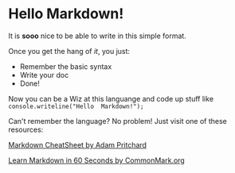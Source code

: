 # Hello Markdown!

It is **sooo** nice to be able to write in this simple format.

Once you get the hang of *it*, you just:

* Remember the basic syntax
* Write your doc
* Done!

Now you can be a Wiz at this languange and code up stuff like `console.writeline("Hello  Markdown!");`

Can't remember the language? No problem! Just visit one of these resources:

[Markdown CheatSheet by Adam Pritchard](https://github.com/adam-p/markdown-here/wiki/MarkDown-Cheatsheet)

[Learn Markdown in 60 Seconds by CommonMark.org](http://commonmark.org/help/)
